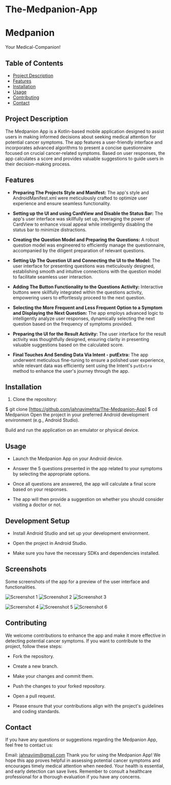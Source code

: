 # The-Medpanion-App

# Medpanion
Your Medical-Companion!


## Table of Contents

- [Project Description](#project-description)
- [Features](#features)
- [Installation](#installation)
- [Usage](#usage)
- [Contributing](#contributing)
- [Contact](#contact)

## Project Description

The Medpanion App  is a Kotlin-based mobile application designed to assist users
in making informed decisions about seeking medical attention for potential cancer symptoms. The app features 
a user-friendly interface and incorporates advanced algorithms to present a concise questionnaire focused on crucial 
cancer-related symptoms. Based on user responses, the app calculates a score and provides valuable suggestions to guide users in their decision-making process.

## Features

- **Preparing The Projects Style and Manifest:** The app's style and AndroidManifest.xml were meticulously crafted to optimize user experience and ensure seamless functionality.

- **Setting up the UI and using CardView and Disable the Status Bar:** The app's user interface was skillfully set up, leveraging the power of CardView to enhance visual appeal while intelligently disabling the status bar to minimize distractions.

- **Creating the Question Model and Preparing the Questions:** A robust question model was engineered to efficiently manage the questionnaire, accompanied by the diligent preparation of relevant questions.

- **Setting Up The Question UI and Connecting the UI to the Model:** The user interface for presenting questions was meticulously designed, establishing smooth and intuitive connections with the question model to facilitate seamless user interaction.

- **Adding The Button Functionality to the Questions Activity:** Interactive buttons were skillfully integrated within the questions activity, empowering users to effortlessly proceed to the next question.

- **Selecting the More Frequent and Less Frequent Option to a Symptom and Displaying the Next Question:** The app employs advanced logic to intelligently analyze user responses, dynamically selecting the next question based on the frequency of symptoms provided.

- **Preparing the UI for the Result Activity:** The user interface for the result activity was thoughtfully designed, ensuring clarity in presenting valuable suggestions based on the calculated score.

- **Final Touches And Sending Data Via Intent - putExtra:** The app underwent meticulous fine-tuning to ensure a polished user experience, while relevant data was efficiently sent using the Intent's `putExtra` method to enhance the user's journey through the app.

## Installation

1. Clone the repository:


$ git clone [https://github.com/jahnavimehta/The-Medpanion-App]
$ cd Medpanion
Open the project in your preferred Android development environment (e.g., Android Studio).

Build and run the application on an emulator or physical device.

## Usage
- Launch the Medpanion App on your Android device.

- Answer the 5 questions presented in the app related to your symptoms by selecting the appropriate options.

- Once all questions are answered, the app will calculate a final score based on your responses.

- The app will then provide a suggestion on whether you should consider visiting a doctor or not.

## Development Setup
- Install Android Studio and set up your development environment.

- Open the project in Android Studio.

- Make sure you have the necessary SDKs and dependencies installed.

## Screenshots
<p>Some screenshots of the app for a preview of the user interface and functionalities.</p>


![Screenshot 1](Screenshot_20230721_231724.png) ![Screenshot 2](Screenshot_20230721_231831.png) ![Screenshot 3](Screenshot_20230721_231854.png)

![Screenshot 4](Screenshot_20230721_231909.png) ![Screenshot 5](Screenshot_20230721_231952.png) ![Screenshot 6](Screenshot_20230721_232018.png)




## Contributing
We welcome contributions to enhance the app and make it more effective in detecting potential cancer symptoms. If you want to contribute to the project, follow these steps:

- Fork the repository.

- Create a new branch.

- Make your changes and commit them.

- Push the changes to your forked repository.

- Open a pull request.

- Please ensure that your contributions align with the project's guidelines and coding standards.


## Contact
If you have any questions or suggestions regarding the Medpanion App, feel free to contact us:

Email: jahnaviim@gmail.com
Thank you for using the Medpanion App! We hope this app proves helpful in assessing potential cancer symptoms and encourages timely medical attention when needed. Your health is essential, and early detection can save lives. Remember to consult a healthcare professional for a thorough evaluation if you have any concerns.
